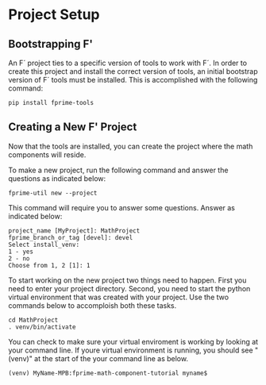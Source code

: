 # Project Setup 

## Bootstrapping F' 

An F´ project ties to a specific version of tools to work with F´. In order to create this project and install the correct version of tools, an initial bootstrap version of F´ tools must be installed. This is accomplished with the following command:

```shell
pip install fprime-tools
```

## Creating a New F' Project 

Now that the tools are installed, you can create the project where the math components will reside. 

To make a new project, run the following command and answer the questions as indicated below:

```shell
fprime-util new --project 
```
This command will require you to answer some questions. Answer as indicated below:

```
project_name [MyProject]: MathProject
fprime_branch_or_tag [devel]: devel
Select install_venv:
1 - yes
2 - no
Choose from 1, 2 [1]: 1
```

To start working on the new project two things need to happen. First you need to enter your project directory. Second, you need to start the python virtual environment that was created with your project. Use the two commands below to accomploish both these tasks.

```shell 
cd MathProject
. venv/bin/activate
```

You can check to make sure your virtual enviroment is working by looking at your command line. If youre virtual environment is running, you should see "(venv)" at the start of the your command line as below. 

```shell
(venv) MyName-MPB:fprime-math-component-tutorial myname$ 
```